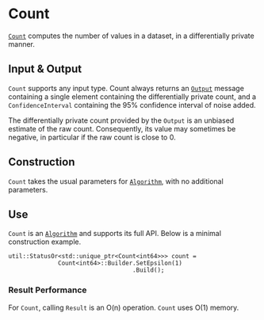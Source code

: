 
# Count

[`Count`](https://github.com/google/differential-privacy/blob/main/cc/algorithms/count.h)
computes the number of values in a dataset, in a differentially private manner.

## Input & Output

`Count` supports any input type. Count always returns an
[`Output`](../protos.md) message containing a single element containing the
differentially private count, and a `ConfidenceInterval` containing the 95%
confidence interval of noise added.

The differentially private count provided by the `Output` is an unbiased
estimate of the raw count. Consequently, its value may sometimes be negative, in
particular if the raw count is close to 0.

## Construction

`Count` takes the usual parameters for [`Algorithm`](algorithm.md), with no
additional parameters.

## Use

`Count` is an [`Algorithm`](algorithm.md) and supports its full API. Below is a
minimal construction example.

```
util::StatusOr<std::unique_ptr<Count<int64>>> count =
              Count<int64>::Builder.SetEpsilon(1)
                                   .Build();
```

### Result Performance

For `Count`, calling `Result` is an O(n) operation. `Count` uses O(1) memory.
